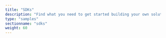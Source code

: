 ```yaml
---
title: "SDKs"
description: "Find what you need to get started building your own solutions."
type: "samples"
sectionname: "sdks"
weight: 60
---
```

